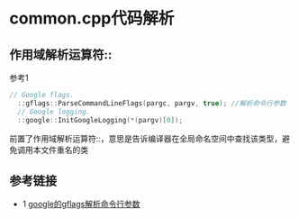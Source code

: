 # common.cpp代码解析
## 作用域解析运算符::
参考1
```c++
// Google flags.
  ::gflags::ParseCommandLineFlags(pargc, pargv, true); //解析命令行参数
  // Google logging.
  ::google::InitGoogleLogging(*(pargv)[0]);
```
前置了作用域解析运算符::，意思是告诉编译器在全局命名空间中查找该类型，避免调用本文件重名的类


## 参考链接
* 1 [google的gflags解析命令行参数](https://blog.csdn.net/zhouyusong_bupt/article/details/51576612)